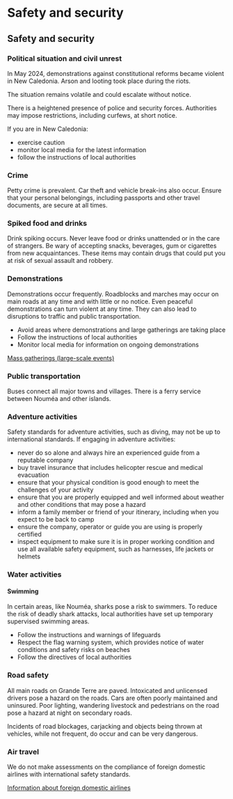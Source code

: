 # Safety and security

## Safety and security

### Political situation and civil unrest

In May 2024, demonstrations against constitutional reforms became violent in New Caledonia. Arson and looting took place during the riots.

The situation remains volatile and could escalate without notice.

There is a heightened presence of police and security forces. Authorities may impose restrictions, including curfews, at short notice.

If you are in New Caledonia:

* exercise caution
* monitor local media for the latest information
* follow the instructions of local authorities

### Crime

Petty crime is prevalent. Car theft and vehicle break-ins also occur. Ensure that your personal belongings, including passports and other travel documents, are secure at all times.

### Spiked food and drinks

Drink spiking occurs. Never leave food or drinks unattended or in the care of strangers. Be wary of accepting snacks, beverages, gum or cigarettes from new acquaintances. These items may contain drugs that could put you at risk of sexual assault and robbery.

### Demonstrations

Demonstrations occur frequently. Roadblocks and marches may occur on main roads at any time and with little or no notice. Even peaceful demonstrations can turn violent at any time. They can also lead to disruptions to traffic and public transportation.

* Avoid areas where demonstrations and large gatherings are taking place
* Follow the instructions of local authorities
* Monitor local media for information on ongoing demonstrations

[Mass gatherings (large-scale events)](https://travel.gc.ca/travelling/health-safety/mass-gatherings)

### Public transportation

Buses connect all major towns and villages. There is a ferry service between Nouméa and other islands.

### Adventure activities

Safety standards for adventure activities, such as diving, may not be up to international standards. If engaging in adventure activities:

* never do so alone and always hire an experienced guide from a reputable company
* buy travel insurance that includes helicopter rescue and medical evacuation
* ensure that your physical condition is good enough to meet the challenges of your activity
* ensure that you are properly equipped and well informed about weather and other conditions that may pose a hazard
* inform a family member or friend of your itinerary, including when you expect to be back to camp
* ensure the company, operator or guide you are using is properly certified
* inspect equipment to make sure it is in proper working condition and use all available safety equipment, such as harnesses, life jackets or helmets

### Water activities

#### Swimming

In certain areas, like Nouméa, sharks pose a risk to swimmers. To reduce the risk of deadly shark attacks, local authorities have set up temporary supervised swimming areas.

* Follow the instructions and warnings of lifeguards
* Respect the flag warning system, which provides notice of water conditions and safety risks on beaches
* Follow the directives of local authorities

### Road safety

All main roads on Grande Terre are paved. Intoxicated and unlicensed drivers pose a hazard on the roads. Cars are often poorly maintained and uninsured. Poor lighting, wandering livestock and pedestrians on the road pose a hazard at night on secondary roads.

Incidents of road blockages, carjacking and objects being thrown at vehicles, while not frequent, do occur and can be very dangerous.

### Air travel

We do not make assessments on the compliance of foreign domestic airlines with international safety standards.

[Information about foreign domestic airlines](https://travel.gc.ca/air/in-flight-safety#other)